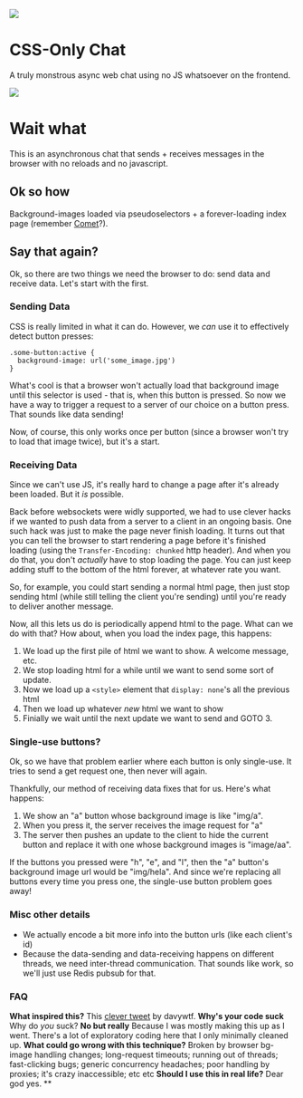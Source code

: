 ![](https://media.giphy.com/media/dWkxAZTg9NbAhvRqOe/giphy.gif)

# CSS-Only Chat
A truly monstrous async web chat using no JS whatsoever on the frontend.

![](https://media.giphy.com/media/mCClSS6xbi8us/giphy.gif)

# Wait what
This is an asynchronous chat that sends + receives messages in the browser with no reloads and no javascript.

## Ok so how

Background-images loaded via pseudoselectors + a forever-loading index page (remember [Comet](https://en.wikipedia.org/wiki/Comet_(programming))?).

## Say that again?

Ok, so there are two things we need the browser to do: send data and receive data.  Let's start with the first.

### Sending Data
CSS is really limited in what it can do.  However, we _can_ use it to effectively detect button presses:

```
.some-button:active {
  background-image: url('some_image.jpg')
}
```

What's cool is that a browser won't actually load that background image until this selector is used - that is, when this button is pressed.  So now we have a way to trigger a request to a server of our choice on a button press.  That sounds like data sending!

Now, of course, this only works once per button (since a browser won't try to load that image twice), but it's a start.

### Receiving Data

Since we can't use JS, it's really hard to change a page after it's already been loaded.  But it *is* possible.

Back before websockets were widly supported, we had to use clever hacks if we wanted to push data from a server to a client in an ongoing basis.  One such hack was just to make the page never finish loading.  It turns out that you can tell the browser to start rendering a page before it's finished loading (using the `Transfer-Encoding: chunked` http header).  And when you do that, you don't _actually_ have to stop loading the page.  You can just keep adding stuff to the bottom of the html forever, at whatever rate you want.

So, for example, you could start sending a normal html page, then just stop sending html (while still telling the client you're sending) until you're ready to deliver another message.

Now, all this lets us do is periodically append html to the page.  What can we do with that?  How about, when you load the index page, this happens:

1. We load up the first pile of html we want to show.  A welcome message, etc.
2. We stop loading html for a while until we want to send some sort of update.
3. Now we load up a `<style>` element that `display: none`'s all the previous html
4. Then we load up whatever _new_ html we want to show
5. Finially we wait until the next update we want to send and GOTO 3.

### Single-use buttons?
Ok, so we have that problem earlier where each button is only single-use.  It tries to send a get request one, then never will again.

Thankfully, our method of receiving data fixes that for us.  Here's what happens:

1. We show an "a" button whose background image is like "img/a".
2. When you press it, the server receives the image request for "a"
3. The server then pushes an update to the client to hide the current button and replace it with one whose background images is "image/aa".

If the buttons you pressed were "h", "e", and "l", then the "a" button's background image url would be "img/hela".  And since we're replacing all buttons every time you press one, the single-use button problem goes away!

### Misc other details
- We actually encode a bit more info into the button urls (like each client's id)
- Because the data-sending and data-receiving happens on different threads, we need inter-thread communication.  That sounds like work, so we'll just use Redis pubsub for that.

### FAQ
**What inspired this?** This [clever tweet](https://twitter.com/davywtf/status/1124130932573839360) by davywtf.
**Why's your code suck** Why do _you_ suck?
**No but really** Because I was mostly making this up as I went.  There's a lot of exploratory coding here that I only minimally cleaned up.
**What could go wrong with this technique?** Broken by browser bg-image handling changes; long-request timeouts; running out of threads; fast-clicking bugs; generic concurrency headaches; poor handling by proxies; it's crazy inaccessible; etc etc
**Should I use this in real life?** Dear god yes.
**
